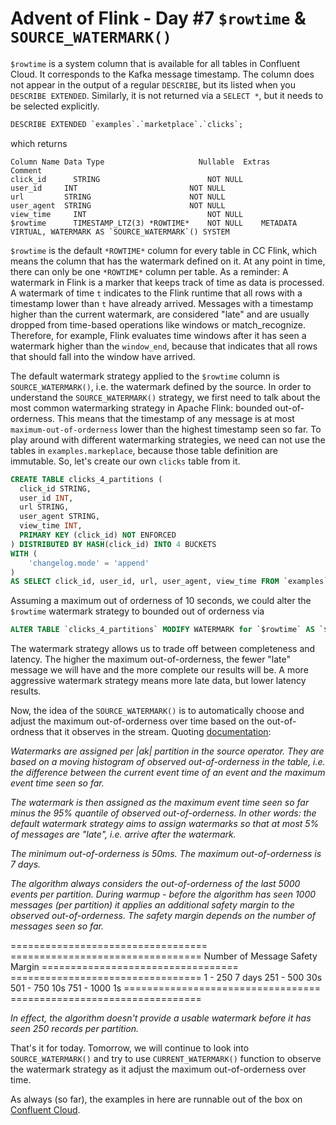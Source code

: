 # Advent of Flink - Day #7 `$rowtime` & `SOURCE_WATERMARK()` 

`$rowtime` is a system column that is available for all tables in Confluent Cloud. It corresponds to the Kafka message 
timestamp. The column does not appear in the output of a regular `DESCRIBE`, but its listed when you 
`DESCRIBE EXTENDED`. Similarly, it is not returned via a `SELECT *`, but it needs to be selected explicitly.

```sql
DESCRIBE EXTENDED `examples`.`marketplace`.`clicks`;
```
which returns
````
Column Name Data Type	                  Nullable	Extras	                                           Comment
click_id	  STRING	                    NOT NULL	 	 
user_id	    INT	                        NOT NULL
url	        STRING	                    NOT NULL	 	 
user_agent	STRING	                    NOT NULL	 	 
view_time	  INT	                        NOT NULL	 	 
$rowtime	  TIMESTAMP_LTZ(3) *ROWTIME*	NOT NULL	METADATA VIRTUAL, WATERMARK AS `SOURCE_WATERMARK`()	SYSTEM
````
`$rowtime` is the default `*ROWTIME*` column for every table in CC Flink, which means the column that has the watermark 
defined on it. At any point in time, there can only be one `*ROWTIME*` column per table. As a reminder: A watermark in 
Flink is a marker that keeps track of time as data is processed. A watermark of time `t` indicates to the Flink runtime 
that all rows with a timestamp lower than `t` have already arrived. Messages with a timestamp higher than the current watermark, 
are considered "late" and are usually dropped from time-based operations like windows or match_recognize. Therefore, for example, 
Flink evaluates time windows after it has seen a watermark higher than the `window_end`, because that indicates that all rows that 
should fall into the window have arrived.

The default watermark strategy applied to the `$rowtime` column is `SOURCE_WATERMARK()`, i.e. the watermark defined by
the source. In order to understand the `SOURCE_WATERMARK()` strategy, we first need to talk about the most common watermarking 
strategy in Apache Flink: bounded out-of-orderness. This means that the timestamp of any message is at most `maximum-out-of-orderness` 
lower than the highest timestamp seen so far. To play around with different watermarking strategies, we need can not use the tables in 
`examples.markeplace`, because those table definition are immutable. So, let's create our own `clicks` table from it. 

```sql
CREATE TABLE clicks_4_partitions (
  click_id STRING, 
  user_id INT, 
  url STRING,
  user_agent STRING,
  view_time INT, 
  PRIMARY KEY (click_id) NOT ENFORCED
) DISTRIBUTED BY HASH(click_id) INTO 4 BUCKETS
WITH (
    'changelog.mode' = 'append'
)
AS SELECT click_id, user_id, url, user_agent, view_time FROM `examples`.`marketplace`.clicks; 
```
Assuming a maximum out of orderness of 10 seconds, we could alter the `$rowtime` 
watermark strategy to bounded out of orderness via

```sql
ALTER TABLE `clicks_4_partitions` MODIFY WATERMARK for `$rowtime` AS `$rowtime` - INTERVAL '10' SECONDS
```

The watermark strategy allows us to trade off between completeness and latency. The higher the maximum out-of-orderness, the fewer "late"
message we will have and the more complete our results will be. A more aggressive watermark strategy means more late data, but lower latency results.

Now, the idea of the `SOURCE_WATERMARK()` is to automatically choose and adjust the maximum out-of-orderness over time based on the 
out-of-ordness that it observes in the stream. Quoting [documentation](https://docs.confluent.io/cloud/current/flink/reference/functions/datetime-functions.html#flink-sql-source-watermark-function):

*Watermarks are assigned per |ak| partition in the source operator. They
are based on a moving histogram of observed out-of-orderness in the table,
i.e. the difference between the current event time of an event and the maximum
event time seen so far.*

*The watermark is then assigned as the maximum event time seen so far minus
the 95% quantile of observed out-of-orderness. In other words: the default
watermark strategy aims to assign watermarks so that at most 5% of messages
are "late", i.e. arrive after the watermark.*

*The minimum out-of-orderness is 50ms. The maximum out-of-orderness is 7 days.*

*The algorithm always considers the out-of-orderness of the last 5000 events
per partition. During warmup - before the algorithm has seen 1000 messages
(per partition) it applies an additional safety margin to the observed
out-of-orderness. The safety margin depends on the number of messages seen so
far.*

================================== =================================
Number of Message                  Safety Margin
================================== =================================
1 - 250                            7 days
251 - 500                          30s
501 - 750                          10s
751 - 1000                         1s
================================== =================================

*In effect, the algorithm doesn't provide a usable watermark before it has seen
250 records per partition.*

That's it for today. Tomorrow, we will continue to look into `SOURCE_WATERMARK()` and try to use `CURRENT_WATERMARK()` function 
to observe the watermark strategy as it adjust the maximum out-of-orderness over time.

As always (so far), the examples in here are runnable out of the box on [Confluent Cloud](https://confluent.cloud).

